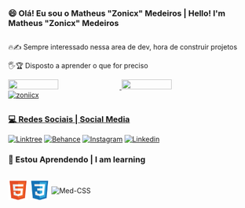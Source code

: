 
<div>
    
### 😄 Olá! Eu sou o Matheus "Zonicx" Medeiros | Hello! I'm Matheus "Zonicx" Medeiros 

##

🔥✍️ Sempre interessado nessa area de dev, hora de construir projetos

🖐️🏆 Disposto a aprender o que for preciso

</div>

<div>
    <a href="https://github.com/devmedeirosm">
    <img height="45%*" src="https://github-readme-stats.vercel.app/api?username=Zoniicx&title_color=FFFAFA&show_icons=true&text_color=FFFAFA&icon_color=FFD700&hide_border=true&theme=tokyonight"width="45%"/>
    <img height="45%" src="https://github-readme-stats.vercel.app/api/top-langs/?username=Zoniicx&hide_border=true&layout=compact&title_color=FFFAFA&text_color=FFFAFA&icon_color=FFD700&theme=tokyonight"width="45%"/>
</div>
        
<img height="13%" width="12%" src="https://komarev.com/ghpvc/?username=zoniicx&style=plastic&color=yellow" alt="zoniicx"/>

##

### 💻 Redes Sociais | Social Media

[![Linktree](https://img.shields.io/badge/linktree-39E09B?style=for-the-badge&logo=linktree&logoColor=white)](https://linktr.ee/zonicx)
[![Behance](https://img.shields.io/badge/-Behance-blue?style=for-the-badge&logo=behance&logoColor=white)]()
[![Instagram](https://img.shields.io/badge/Instagram-E4405F?style=for-the-badge&logo=instagram&logoColor=white)]()
[![Linkedin](https://img.shields.io/badge/LinkedIn-0077B5?style=for-the-badge&logo=linkedin&logoColor=white)](https://www.linkedin.com/in/matheus-medeiros-b2236829b/)

### 📖 Estou Aprendendo | I am learning

<div
style="display: inline_block"><br>
  <img align="center" alt="Med-HTML" height="40" width="center" src="https://raw.githubusercontent.com/devicons/devicon/master/icons/html5/html5-original.svg">
  <img align="center" alt="Med-CSS" height="40" width="center" src="https://raw.githubusercontent.com/devicons/devicon/master/icons/css3/css3-original.svg">
  <img align="center" alt="Med-CSS" height="40" width="center" src="https://img.shields.io/badge/Java-ED8B00?style=for-the-badge&logo=openjdk&logoColor=white">
</div>
